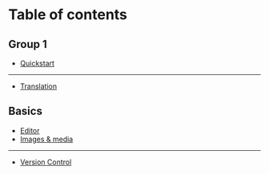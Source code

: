 # Table of contents

## Group 1

* [Quickstart](README.md)

***

* [Translation](<README (1).md>)

## Basics

* [Editor](basics/editor.md)
* [Images & media](basics/images-and-media.md)

***

* [Version Control](version-control.md)
